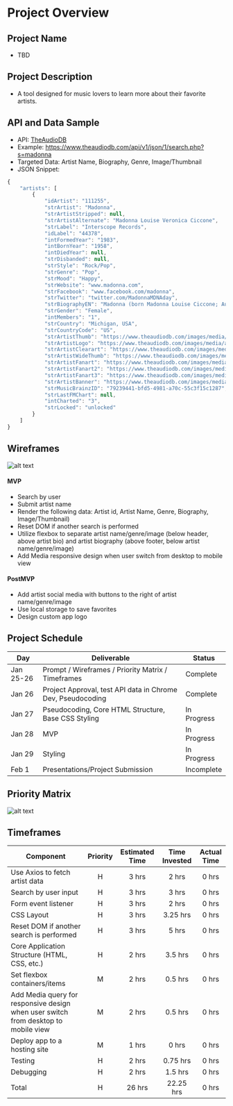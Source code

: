 # Project Overview

## Project Name

- TBD


## Project Description

- A tool designed for music lovers to learn more about their favorite artists.


## API and Data Sample
- API: [TheAudioDB](https://www.theaudiodb.com/api_guide.php)
- Example: https://www.theaudiodb.com/api/v1/json/1/search.php?s=madonna
- Targeted Data: Artist Name, Biography, Genre, Image/Thumbnail
- JSON Snippet:
```javascript
{
    "artists": [
        {
            "idArtist": "111255",
            "strArtist": "Madonna",
            "strArtistStripped": null,
            "strArtistAlternate": "Madonna Louise Veronica Ciccone",
            "strLabel": "Interscope Records",
            "idLabel": "44378",
            "intFormedYear": "1983",
            "intBornYear": "1958",
            "intDiedYear": null,
            "strDisbanded": null,
            "strStyle": "Rock/Pop",
            "strGenre": "Pop",
            "strMood": "Happy",
            "strWebsite": "www.madonna.com",
            "strFacebook": "www.facebook.com/madonna",
            "strTwitter": "twitter.com/MadonnaMDNAday",
            "strBiographyEN": "Madonna (born Madonna Louise Ciccone; August 16, 1958) is an American singer, songwriter, actress, dancer and entrepreneur. She has sold more than 300 million records worldwide and is recognized as the world's top-selling female recording artist of all time by Guinness World Records. Considered to be one of the \"25 Most Powerful Women of the Past Century\" by Time for being an influential figure in contemporary music, she is known for continuously reinventing both her music and image, and for retaining a standard of autonomy within the recording industry. Critics have praised her diverse musical productions which have also served as a lightning rod for controversy.\nBorn in Bay City, Michigan, Madonna moved to New York City in 1977 to pursue a career in modern dance. After performing in the music groups Breakfast Club and Emmy, she released her debut album in 1983. She followed it with a series of albums that attained immense popularity by pushing the boundaries of lyrical content in mainstream popular music and imagery in her music videos, which became a fixture on MTV. Throughout her career, many of her songs have hit number one on the record charts, including \"Like a Virgin\", \"Papa Don't Preach\", \"Like a Prayer\", \"Vogue\", \"Frozen\", \"Music\", \"Hung Up\", and \"4 Minutes\".\nAlthough she received generally positive reviews for her role in Desperately Seeking Susan (1985), her later film appearances received mixed commentary. She received critical acclaim and a Golden Globe Award for Best Actress in Motion Picture Musical or Comedy for Evita (1996), but has received harsh feedback for other performances. Her other ventures include: fashion design, writing children's books, and film directing and producing. She has been acclaimed as a businesswoman. In 1992, she founded entertainment company Maverick as a joint venture with Time Warner. In 2007, she signed an unprecedented US $120 million contract with Live Nation.\nAccording to the Recording Industry Association of America (RIAA), Madonna is the best-selling female rock artist of the 20th century and the second top-selling female artist in the United States, with 64 million certified albums. In 2008, Billboard magazine ranked her at number two, behind only The Beatles, on the Billboard Hot 100 All-Time Top Artists, making her the most successful solo artist in the history of the chart. She was also inducted into the Rock and Roll Hall of Fame in the same year. In 2012, she was crowned the \"Greatest Woman In Music\" by VH1.",
            "strGender": "Female",
            "intMembers": "1",
            "strCountry": "Michigan, USA",
            "strCountryCode": "US",
            "strArtistThumb": "https://www.theaudiodb.com/images/media/artist/thumb/qvypwv1477043806.jpg",
            "strArtistLogo": "https://www.theaudiodb.com/images/media/artist/logo/tvttwq1519741331.png",
            "strArtistClearart": "https://www.theaudiodb.com/images/media/artist/clearart/yrrvpq1512575035.png",
            "strArtistWideThumb": "https://www.theaudiodb.com/images/media/artist/widethumb/xwytru1519740515.jpg",
            "strArtistFanart": "https://www.theaudiodb.com/images/media/artist/fanart/sqqrsy1477043866.jpg",
            "strArtistFanart2": "https://www.theaudiodb.com/images/media/artist/fanart/txrrvy1477043883.jpg",
            "strArtistFanart3": "https://www.theaudiodb.com/images/media/artist/fanart/urtuqq1477043942.jpg",
            "strArtistBanner": "https://www.theaudiodb.com/images/media/artist/banner/ywssux1355142480.jpg",
            "strMusicBrainzID": "79239441-bfd5-4981-a70c-55c3f15c1287",
            "strLastFMChart": null,
            "intCharted": "3",
            "strLocked": "unlocked"
        }
    ]
}
```

## Wireframes
![alt text](https://github.com/daniel-ober/lalalyric/blob/main/wireframe.png)


#### MVP 

- Search by user
- Submit artist name
- Render the following data: Artist id, Artist Name, Genre, Biography, Image/Thumbnail)
- Reset DOM if another search is performed
- Utilize flexbox to separate artist name/genre/image (below header, above artist bio) and artist biography (above footer, below artist name/genre/image)
- Add Media responsive design when user switch from desktop to mobile view


#### PostMVP  

- Add artist social media with buttons to the right of artist name/genre/image
- Use local storage to save favorites
- Design custom app logo


## Project Schedule

|  Day | Deliverable | Status
|---|---| ---|
|Jan 25-26| Prompt / Wireframes / Priority Matrix / Timeframes | Complete
|Jan 26| Project Approval, test API data in Chrome Dev, Pseudocoding | Complete
|Jan 27| Pseudocoding, Core HTML Structure, Base CSS Styling | In Progress
|Jan 28| MVP  | In Progress
|Jan 29| Styling | In Progress
|Feb 1| Presentations/Project Submission | Incomplete

## Priority Matrix
![alt text](https://github.com/daniel-ober/lalalyric/blob/main/Developmental%20Matrix.png)


## Timeframes

| Component | Priority | Estimated Time | Time Invested | Actual Time |
| --- | :---: |  :---: | :---: | :---: |
| Use Axios to fetch artist data | H | 3 hrs| 2 hrs | 0 hrs |
| Search by user input | H | 3 hrs| 3 hrs | 0 hrs |
| Form event listener | H | 3 hrs| 2 hrs | 0 hrs |
| CSS Layout | H | 3 hrs| 3.25 hrs | 0 hrs |
| Reset DOM if another search is performed | H | 3 hrs| 5 hrs | 0 hrs |
| Core Application Structure (HTML, CSS, etc.) | H | 2 hrs| 3.5 hrs | 0 hrs |
| Set flexbox containers/items | M | 2 hrs| 0.5 hrs | 0 hrs |
| Add Media query for responsive design when user switch from desktop to mobile view | M | 2 hrs| 0.5 hrs | 0 hrs |
| Deploy app to a hosting site | M | 1 hrs| 0 hrs | 0 hrs |
| Testing | H | 2 hrs| 0.75 hrs | 0 hrs |
| Debugging | H | 2 hrs| 1.5 hrs | 0 hrs |
| Total | H | 26 hrs| 22.25 hrs | 0 hrs |